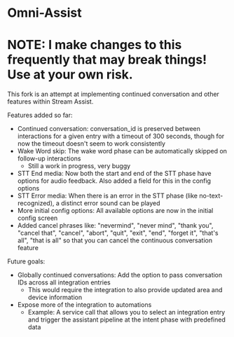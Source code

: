 # Omni-Assist

# NOTE: I make changes to this frequently that may break things! Use at your own risk.

This fork is an attempt at implementing continued conversation and other features within Stream Assist.

Features added so far:
* Continued conversation: conversation_id is preserved between interactions for a given entry with a timeout of 300 seconds, though for now the timeout doesn't seem to work consistently
* Wake Word skip: The wake word phase can be automatically skipped on follow-up interactions
    * Still a work in progress, very buggy
* STT End media: Now both the start and end of the STT phase have options for audio feedback. Also added a field for this in the config options
* STT Error media: When there is an error in the STT phase (like no-text-recognized), a distinct error sound can be played
* More initial config options: All available options are now in the initial config screen
* Added cancel phrases like: "nevermind", "never mind", "thank you", "cancel that", "cancel",
    "abort", "quit", "exit", "end", "forget it", "that's all", "that is all" so that you can cancel the continuous conversation feature

Future goals:
* Globally continued conversations: Add the option to pass conversation IDs across all integration entries
    * This would require the integration to also provide updated area and device information
* Expose more of the integration to automations
    * Example: A service call that allows you to select an integration entry and trigger the assistant pipeline at the intent phase with predefined data
